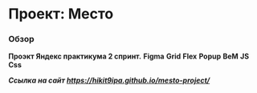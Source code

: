 # Проект: Место

### Обзор

**Проэкт Яндекс практикума 2 спринт.**
**Figma**
**Grid**
**Flex**
**Popup**
**BeM**
**JS**
**Css**


***Ссылка на сайт https://hikit9ipa.github.io/mesto-project/***
